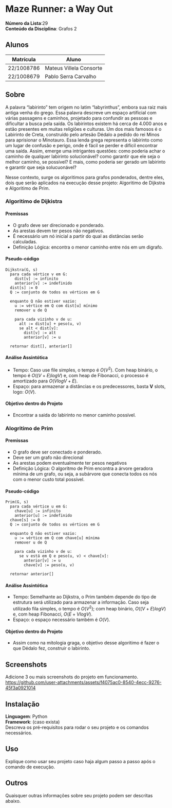 # Maze Runner: a Way Out

**Número da Lista**:29<br>
**Conteúdo da Disciplina**: Grafos 2<br>

## Alunos
|Matrícula | Aluno |
| -- | -- |
| 22/1008786  |  Mateus Villela Consorte |
| 22/1008679 |  Pablo Serra Carvalho |

## Sobre 
A palavra “labirinto” tem origem no latim “labyrinthus”, embora sua raiz mais antiga venha do grego. Essa palavra descreve um espaço artificial com várias passagens e caminhos, projetado para confundir as pessoas e dificultar a busca pela saída. Os labirintos existem há cerca de 4.000 anos e estão presentes em muitas religiões e culturas. Um dos mais famosos é o Labirinto de Creta, construído pelo artesão Dédalo a pedido do rei Minos para aprisionar o Minotauro. Essa lenda grega representa o labirinto como um lugar de confusão e perigo, onde é fácil se perder e difícil encontrar uma saída. Assim, emerge uma intrigantes questões: como poderia achar o caminho de qualquer labirinto solucionável? como garantir que ele seja o melhor caminho, se possível? E mais, como poderia ser gerado um labirinto e garantir que seja solucuonável?

Nesse contexto, surge os algoritimos para grafos ponderados, dentre eles, dois que serão aplicados na execução desse projeto: Algoritimo de Dijkstra e Algoritimo de Prim.

### Algoritimo de Dijkistra
#### Premissas
  * O grafo deve ser direcionado e ponderado.
  * As arestas devem ter pesos não negativos.
  * É necessário um nó inicial a partir do qual as distâncias serão calculadas.
  * Definição Lógica: encontra o menor caminho entre nós em um digrafo.
#### Pseudo-código
```
Dijkstra(G, s)
  para cada vértice v em G:
    dist[v] := infinito
    anterior[v] := indefinido
  dist[s] := 0
  Q := conjunto de todos os vértices em G
  
  enquanto Q não estiver vazio:
    u := vértice em Q com dist[u] mínimo
    remover u de Q
    
    para cada vizinho v de u:
      alt := dist[u] + peso(u, v)
      se alt < dist[v]:
        dist[v] := alt
        anterior[v] := u
        
  retornar dist[], anterior[]

```
#### Análise Assintótica
  * Tempo: Caso use file simples, o tempo é $O(V^2)$. Com heap binário, o tempo é $O((V + E)log V)$ e, com heap de Fibonacci,
o processo é amortizado para $O(Vlog V + E)$.
  * Espaço: para armazenar a distâncias e os predecessores, basta **V** slots, logo: $O(V)$.
#### Objetivo dentro do Projeto
  * Encontrar a saida do labirinto no menor caminho possível.

### Alogritimo de Prim
#### Premissas
  * O grafo deve ser conectado e ponderado.
  * Deve ser um grafo não direcional
  * As arestas podem eventualmente ter pesos negativos
  * Definição Lógica: O algoritmo de Prim encontra a árvore geradora mínima de um grafo, ou seja, a subárvore que conecta todos os nós com o menor custo total possível.
#### Pseudo-código
```
Prim(G, s)
  para cada vértice u em G:
    chave[u] := infinito
    anterior[u] := indefinido
  chave[s] := 0
  Q := conjunto de todos os vértices em G
  
  enquanto Q não estiver vazio:
    u := vértice em Q com chave[u] mínima
    remover u de Q
    
    para cada vizinho v de u:
      se v está em Q e peso(u, v) < chave[v]:
        anterior[v] := u
        chave[v] := peso(u, v)
        
  retornar anterior[]

```
#### Análise Assintótica
  * Tempo: Semelhante ao Dijkstra, o Prim também depende do tipo de estrutura será utilizado para armazenar a informação.
Caso seja utilizado fila simples, o tempo é $O(V^2)$;  com heap binário, $O((V + E) log V)$ e, com heap Fibonacci, $O(E + VlogV)$.
  * Espaço: o espaço necessário também é $O(V)$.
#### Objetivo dentro do Projeto
  * Assim como na mitologia graga, o objetivo desse algoritimo é fazer o que Dédalo fez, construir o labirinto.

## Screenshots
Adicione 3 ou mais screenshots do projeto em funcionamento.
https://github.com/user-attachments/assets/f4075ac0-8540-4ecc-9276-45f3a0921014

## Instalação 
**Linguagem**: Python<br>
**Framework**: (caso exista)<br>
Descreva os pré-requisitos para rodar o seu projeto e os comandos necessários.

## Uso 
Explique como usar seu projeto caso haja algum passo a passo após o comando de execução.


## Outros 
Quaisquer outras informações sobre seu projeto podem ser descritas abaixo.




